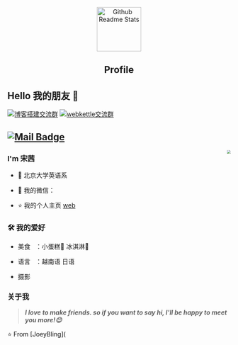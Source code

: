 <p align="center">
 <img width="100px" src="https://res.cloudinary.com/anuraghazra/image/upload/v1594908242/logo_ccswme.svg" align="center" alt="Github Readme Stats" />
 <h2 align="center">Profile</h2>
</p>

## Hello 我的朋友 👋

[![博客搭建交流群](https://img.shields.io/badge/博客搭建QQ群-422625065-red.svg "博客搭建交流群")](https://jq.qq.com/?_wv=1027&k=58Ypj9z "博客搭建交流群")
[![webkettle交流群](https://img.shields.io/badge/webkettle交流群-487063343-red.svg "webkettle交流群")](https://jq.qq.com/?_wv=1027&k=55kiWBY "webkettle交流群")

[![Mail Badge](https://img.shields.io/badge/-joeysiwei@gmail.com-c14438?style=flat&logo=Gmail&logoColor=white&link=mailto:joeysiwei@gmail.com)](mailto:joeysiwei@gmail.com)
---

<img src="https://tva1.sinaimg.cn/large/0081Kckwly1gln9nc6vxdj30h80j6qjv.jpg" align="right" style="zoom:50%;" />

### I'm 宋茜


- 🌱 北京大学英语系

- 💬 我的微信：

- ⭐ 我的个人主页 [web](https://jczjcz.github.io/) 

    



















### 🛠 我的爱好

- 美食 &#160; ：小蛋糕🍰  冰淇淋🍦

- 语言&#160;  ：越南语 日语

- 摄影

    

### 关于我

> ***I love to make friends. so if you want to say hi, I'll be happy to meet you more!😊***

⭐️ From [JoeyBling](
